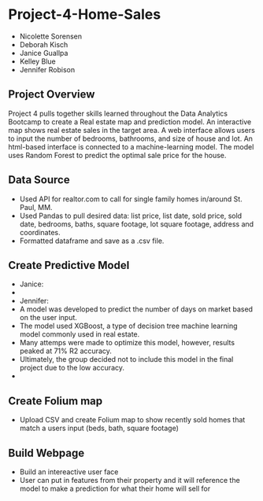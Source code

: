 # Project-4-Home-Sales
 - Nicolette Sorensen
 - Deborah Kisch
 - Janice Guallpa
 - Kelley Blue
 - Jennifer Robison

## Project Overview
Project 4 pulls together skills learned throughout the Data Analytics Bootcamp to create a Real estate map and prediction model. An interactive map shows real estate sales in the target area. A web interface allows users to input the number of bedrooms, bathrooms, and size of house and lot. An html-based interface is connected to a machine-learning model. The model uses Random Forest to predict the optimal sale price for the house. 

## Data Source
 - Used API for realtor.com to call for single family homes in/around St. Paul, MM.
 - Used Pandas to pull desired data: list price, list date, sold price, sold date, bedrooms, baths, square footage, lot square footage, address and coordinates.
 - Formatted dataframe and save as a .csv file.

## Create Predictive Model
 - Janice:
 - 
 - Jennifer: 
 - A model was developed to predict the number of days on market based on the user input. 
 - The model used XGBoost, a type of decision tree machine learning model commonly used in real estate.
 - Many attemps were made to optimize this model, however, results peaked at 71% R2 accuracy. 
 - Ultimately, the group decided not to include this model in the final project due to the low accuracy.
 - 

## Create Folium map 
 - Upload CSV and create Folium map to show recently sold homes that match a users input (beds, bath, square footage)

## Build Webpage
 - Build an intereactive user face
 - User can put in features from their property and it will reference the model to make a prediction for what their home will sell for
